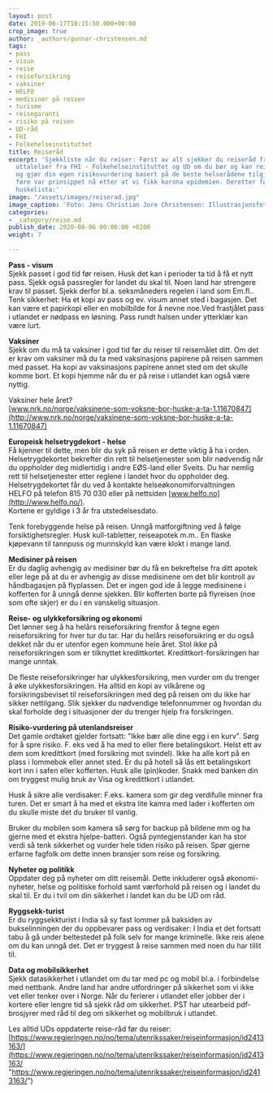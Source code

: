 ```yaml
---
layout: post
date: 2019-06-17T10:15:50.000+00:00
crop_image: true
author: _authors/gunnar-christensen.md
tags:
- pass
- visun
- reise
- reiseforsikring
- vaksiner
- HELFO
- medisiner på reisen
- turisme
- reisegaranti
- risiko på reisen
- UD-råd
- FHI
- Folkehelseinstituttet
title: Reiseråd
excerpt: 'Sjekkliste når du reiser: Først av alt sjekker du reiseråd fra helsemyndighetene,
  uttalelser fra FHI - Folkehelseinstituttet og UD om du bør og kan reise dit du planlegger
  og gjør din egen risikovurdering basert på de beste helserådene tilgjengelig. Husk
  føre var prinsippet nå etter at vi fikk korona epidemien. Deretter følger du denne
  huskelista:'
image: "/assets/images/reiserad.jpg"
image_caption: 'Foto: Jens Christian Jore Christensen: Illustrasjonsfoto'
categories:
- _category/reise.md
publish_date: 2020-08-06 00:00:00 +0200
weight: 7

---
```

**Pass - visum**  
Sjekk passet i god tid før reisen. Husk det kan i perioder ta tid å få et nytt pass. Sjekk også passregler for landet du skal til. Noen land har strengere krav til passet. Sjekk derfor bl.a. seksmåneders regelen i land som Em.fl.. Tenk sikkerhet: Ha et kopi av pass og ev. visum annet sted i bagasjen. Det kan være et papirkopi eller en mobilbilde for å nevne noe.Ved frastjålet pass i utlandet er nødpass en løsning. Pass rundt halsen under ytterklær kan være lurt.

**Vaksiner**  
Sjekk om du må ta vaksiner i god tid før du reiser til reisemålet ditt. Om det er krav om vaksiner må du ta med vaksinasjons papirene på reisen sammen med passet. Ha kopi av vaksinasjons papirene annet sted om det skulle komme bort. Et kopi hjemme når du er på reise i utlandet kan også være nyttig.

Vaksiner hele året?  
[www.nrk.no/norge/vaksinene-som-voksne-bor-huske-a-ta-1.11670847](http://www.nrk.no/norge/vaksinene-som-voksne-bor-huske-a-ta-1.11670847)

**Europeisk helsetrygdekort - helse**  
Få kjenner til dette, men blir du syk på reisen er dette viktig å ha i orden. Helsetrygdekortet bekrefter din rett til helsetjenester som blir nødvendig når du oppholder deg midlertidig i andre EØS-land eller Sveits. Du har nemlig rett til helsetjenester etter reglene i landet hvor du oppholder deg. Helsetrygdekortet får du ved å kontakte helseøkonomiforvaltningen  
HELFO på telefon 815 70 030 eller på nettsiden [www.helfo.no](http://www.helfo.no/).  
Kortene er gyldige i 3 år fra utstedelsesdato.

Tenk forebyggende helse på reisen. Unngå matforgiftning ved å følge forsiktighetsregler. Husk kull-tabletter, reiseapotek m.m.. En flaske kjøpevann til tannpuss og munnskyld kan være klokt i mange land.

**Medisiner på reisen**  
Er du daglig avhengig av medisiner bør du få en bekreftelse fra ditt apotek eller lege på at du er avhengig av disse medisinene om det blir kontroll av håndbagasjen på flyplassen. Det er ingen god ide å legge medisinene i kofferten for å unngå denne sjekken. Blir kofferten borte på flyreisen (noe som ofte skjer) er du i en vanskelig situasjon.

**Reise- og ulykkeforsikring og økonomi**  
Det lønner seg å ha helårs reiseforsikring fremfor å tegne egen reiseforsikring for hver tur du tar. Har du helårs reiseforsikring er du også dekket når du er utenfor egen kommune hele året. Stol ikke på reiseforsikringen som er tilknyttet kredittkortet. Kredittkort-forsikringen har mange unntak.

De fleste reiseforsikringer har ulykkesforsikring, men vurder om du trenger å øke ulykkesforsikringen. Ha alltid en kopi av vilkårene og forsikringsbeviset til reiseforsikringen med deg på reisen om du ikke har sikker nettilgang. Slik sjekker du nødvendige telefonnummer og hvordan du skal forholde deg i situasjoner der du trenger hjelp fra forsikringen.

**Risiko-vurdering på utenlandsreiser**  
Det gamle ordtaket gjelder fortsatt: "Ikke bær alle dine egg i en kurv". Sørg for å spre risiko. F. eks ved å ha med to eller flere betalingskort. Helst ett av dem som kredittkort (med forsikring mot svindel). Ikke ha alle kort på en plass i lommebok eller annet sted. Er du på hotell så lås ett betalingskort kort inn i safen eller kofferten. Husk alle (pin)koder. Snakk med banken din om tryggest mulig bruk av Visa og kredittkort i utlandet.

Husk å sikre alle verdisaker: F.eks. kamera som gir deg verdifulle minner fra turen. Det er smart å ha med et ekstra lite kamra med lader i kofferten om du skulle miste det du bruker til vanlig. 

Bruker du mobilen som kamera så sørg for backup på bildene mm og ha gjerne med et ekstra hjelpe-batteri. Også pyntegjenstander kan ha stor verdi så tenk sikkerhet og vurder hele tiden risiko på reisen. Spør gjerne erfarne fagfolk om dette innen bransjer som reise og forsikring. 

**Nyheter og politikk**  
Oppdater deg på nyheter om ditt reisemål. Dette inkluderer også økonomi-nyheter, helse og politiske forhold samt værforhold på reisen og i landet du skal til. Er du i tvil om din sikkerhet i landet kan du be UD om råd.

**Ryggsekk-turist**  
Er du ryggsekkturist i India så sy fast lommer på baksiden av bukselinningen der du oppbevarer pass og verdisaker: I India et det fortsatt tabu å gå under beltestedet på folk selv for mange kriminelle. Ikke reis alene om du kan unngå det. Det er tryggest å reise sammen med noen du har tillit til.

**Data og mobilsikkerhet**  
Sjekk datasikkerhet i utlandet om du tar med pc og mobil bl.a. i forbindelse med nettbank. Andre land har andre utfordringer på sikkerhet som vi ikke vet eller tenker over i Norge. Når du ferierer i utlandet eller jobber der i kortere eller lengre tid så sjekk råd om sikkerhet. PST har utearbeid pdf-brosjyrer med råd til deg om sikkerhet og mobilbruk i utlandet.

Les alltid UDs oppdaterte reise-råd før du reiser:  
[https://www.regjeringen.no/no/tema/utenrikssaker/reiseinformasjon/id2413163/](https://www.regjeringen.no/no/tema/utenrikssaker/reiseinformasjon/id2413163/ "https://www.regjeringen.no/no/tema/utenrikssaker/reiseinformasjon/id2413163/")